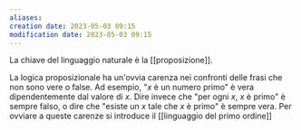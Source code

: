 ```yaml
---
aliases: 
creation date: 2023-05-03 09:15
modification date: 2023-05-03 09:15
---
```


La chiave del linguaggio naturale è la [[proposizione]].

La logica proposizionale ha un'ovvia carenza nei confronti delle frasi che non sono vere o false.
Ad esempio, "$x$ è un numero primo" è vera dipendentemente dal valore di $x$. Dire invece che "per ogni $x$, $x$ è primo" è sempre falso, o dire che "esiste un $x$ tale che $x$ è primo" è sempre vera.
Per ovviare a queste carenze si introduce il [[linguaggio del primo ordine]]


